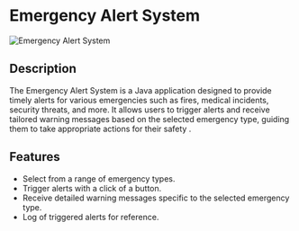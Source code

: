 # Emergency Alert System

![Emergency Alert System](emergency_alert_system)

## Description

The Emergency Alert System is a Java application designed to provide timely alerts for various emergencies such as fires,
medical incidents, security threats, and more. It allows users to trigger alerts and receive tailored warning messages based on the selected emergency type, 
guiding them to take appropriate actions for their safety .

## Features

- Select from a range of emergency types.
- Trigger alerts with a click of a button.
- Receive detailed warning messages specific to the selected emergency type.
- Log of triggered alerts for reference.

